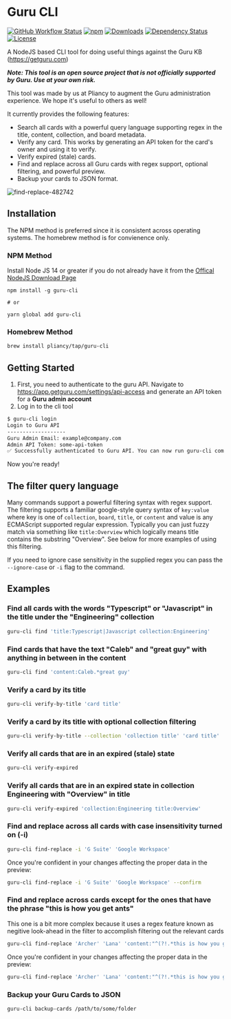 # Guru CLI

[![GitHub Workflow Status](https://img.shields.io/github/workflow/status/pliancy/guru-cli/CI)](https://github.com/pliancy/guru-cli)
[![npm](https://img.shields.io/npm/v/guru-cli.svg)](https://www.npmjs.com/package/guru-cli)
[![Downloads](https://img.shields.io/npm/dm/guru-cli.svg)](https://www.npmjs.com/package/guru-cli)
[![Dependency Status](https://img.shields.io/david/pliancy/guru-cli)](https://david-dm.org/pliancy/guru-cli)
[![License](https://img.shields.io/github/license/pliancy/guru-cli)](https://www.npmjs.com/package/guru-cli)

A NodeJS based CLI tool for doing useful things against the Guru KB (<https://getguru.com>)

**_Note: This tool is an open source project that is not officially supported by Guru. Use at your own risk._**

This tool was made by us at Pliancy to augment the Guru administration experience. We hope it's useful to others as well!

It currently provides the following features:

- Search all cards with a powerful query language supporting regex in the title, content, collection, and board metadata.
- Verify any card. This works by generating an API token for the card's owner and using it to verify.
- Verify expired (stale) cards.
- Find and replace across all Guru cards with regex support, optional filtering, and powerful preview.
- Backup your cards to JSON format.

![find-replace-482742](https://user-images.githubusercontent.com/34489899/112241533-a8d31e80-8c07-11eb-874a-1a22d26097e4.gif)

## Installation

The NPM method is preferred since it is consistent across operating systems. The homebrew method is for convienence only.

### NPM Method

Install Node JS 14 or greater if you do not already have it from the [Offical NodeJS Download Page](https://nodejs.org/en/download/)

```shell
npm install -g guru-cli

# or

yarn global add guru-cli
```

### Homebrew Method

```bash
brew install pliancy/tap/guru-cli
```

## Getting Started

1. First, you need to authenticate to the guru API. Navigate to <https://app.getguru.com/settings/api-access> and generate an API token for a **Guru admin account**
2. Log in to the cli tool

```bash
$ guru-cli login
Login to Guru API
-------------------
Guru Admin Email: example@company.com
Admin API Token: some-api-token
✅ Successfully authenticated to Guru API. You can now run guru-cli commands.
```

Now you're ready!

## The filter query language

Many commands support a powerful filtering syntax with regex support. The filtering supports a familiar google-style query syntax of `key:value` where key is one of `collection`, `board`, `title`, or `content` and value is any ECMAScript supported regular expression. Typically you can just fuzzy match via something like `title:Overview` which logically means title contains the substring "Overview". See below for more examples of using this filtering.

If you need to ignore case sensitivity in the supplied regex you can pass the `--ignore-case` or `-i` flag to the command.

## Examples

### Find all cards with the words "Typescript" or "Javascript" in the title under the "Engineering" collection

```bash
guru-cli find 'title:Typescript|Javascript collection:Engineering'
```

### Find cards that have the text "Caleb" and "great guy" with anything in between in the content

```bash
guru-cli find 'content:Caleb.*great guy'
```

### Verify a card by its title

```bash
guru-cli verify-by-title 'card title'
```

### Verify a card by its title with optional collection filtering

```bash
guru-cli verify-by-title --collection 'collection title' 'card title'
```

### Verify all cards that are in an expired (stale) state

```bash
guru-cli verify-expired
```

### Verify all cards that are in an expired state in collection Engineering with "Overview" in title

```bash
guru-cli verify-expired 'collection:Engineering title:Overview'
```

### Find and replace across all cards with case insensitivity turned on (-i)

```bash
guru-cli find-replace -i 'G Suite' 'Google Workspace'
```

Once you're confident in your changes affecting the proper data in the preview:

```bash
guru-cli find-replace -i 'G Suite' 'Google Workspace' --confirm
```

### Find and replace across cards except for the ones that have the phrase "this is how you get ants"

This one is a bit more complex because it uses a regex feature known as negitive look-ahead in the filter to accomplish filtering out the relevant cards

```bash
guru-cli find-replace 'Archer' 'Lana' 'content:"^(?!.*this is how you get ants)"'
```

Once you're confident in your changes affecting the proper data in the preview:

```bash
guru-cli find-replace 'Archer' 'Lana' 'content:"^(?!.*this is how you get ants)"' --confirm
```

### Backup your Guru Cards to JSON

```bash
guru-cli backup-cards /path/to/some/folder
```
